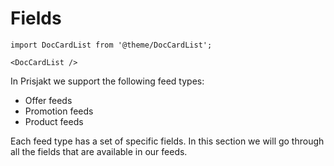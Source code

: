 # Fields

```mdx-code-block
import DocCardList from '@theme/DocCardList';

<DocCardList />
```

In Prisjakt we support the following feed types:
- Offer feeds
- Promotion feeds
- Product feeds

Each feed type has a set of specific fields. In this section we will go through all the fields that are available in our feeds.